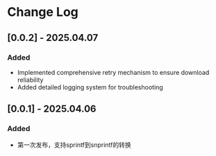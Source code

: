 # Change Log

## [0.0.2] - 2025.04.07

### Added
- Implemented comprehensive retry mechanism to ensure download reliability
- Added detailed logging system for troubleshooting

## [0.0.1] - 2025.04.06

### Added
- 第一次发布，支持sprintf到snprintf的转换

